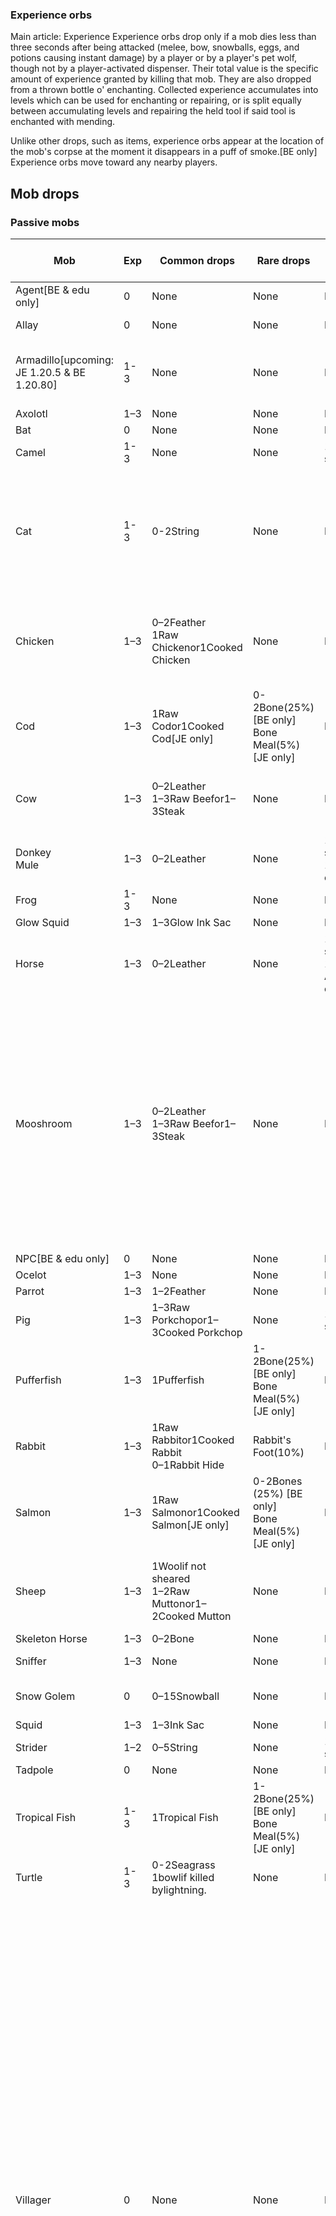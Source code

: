 ### Experience orbs
Main article: Experience
Experience orbs drop only if a mob dies less than three seconds after being attacked (melee, bow, snowballs, eggs, and potions causing instant damage) by a player or by a player's pet wolf, though not by a player-activated dispenser. Their total value is the specific amount of experience granted by killing that mob. They are also dropped from a thrown bottle o' enchanting. Collected experience accumulates into levels which can be used for enchanting or repairing, or is split equally between accumulating levels and repairing the held tool if said tool is enchanted with mending.

Unlike other drops, such as items, experience orbs appear at the location of the mob's corpse at the moment it disappears in a puff of smoke.‌[BE  only] Experience orbs move toward any nearby players.

## Mob drops
### Passive mobs
| Mob                                          | Exp | Common drops                                                           | Rare drops                                               | Equipped and worn items                                                                       | Notes                                                                                                                                                                                                                                                                                                                                                                                                                                                                                                                                                                                                                                                                                                                                                                                                                                                                                                                                                                                                                                                                                            | Affected by the Looting enchantment |
|----------------------------------------------|-----|------------------------------------------------------------------------|----------------------------------------------------------|-----------------------------------------------------------------------------------------------|--------------------------------------------------------------------------------------------------------------------------------------------------------------------------------------------------------------------------------------------------------------------------------------------------------------------------------------------------------------------------------------------------------------------------------------------------------------------------------------------------------------------------------------------------------------------------------------------------------------------------------------------------------------------------------------------------------------------------------------------------------------------------------------------------------------------------------------------------------------------------------------------------------------------------------------------------------------------------------------------------------------------------------------------------------------------------------------------------|-------------------------------------|
| Agent‌[BE & edu  only]                       | 0   | None                                                                   | None                                                     | None                                                                                          |                                                                                                                                                                                                                                                                                                                                                                                                                                                                                                                                                                                                                                                                                                                                                                                                                                                                                                                                                                                                                                                                                                  | N/A                                 |
| Allay                                        | 0   | None                                                                   | None                                                     | None                                                                                          | Also drops the item it is holding.                                                                                                                                                                                                                                                                                                                                                                                                                                                                                                                                                                                                                                                                                                                                                                                                                                                                                                                                                                                                                                                               | No                                  |
| Armadillo‌[upcoming: JE 1.20.5 & BE 1.20.80] | 1-3 | None                                                                   | None                                                     | None                                                                                          | Brushing drops 1Armadillo Scute. Also drops 1Armadillo Scuteevery 5–10 minutes.                                                                                                                                                                                                                                                                                                                                                                                                                                                                                                                                                                                                                                                                                                                                                                                                                                                                                                                                                                                                                  | No                                  |
| Axolotl                                      | 1–3 | None                                                                   | None                                                     | None                                                                                          |                                                                                                                                                                                                                                                                                                                                                                                                                                                                                                                                                                                                                                                                                                                                                                                                                                                                                                                                                                                                                                                                                                  | N/A                                 |
| Bat                                          | 0   | None                                                                   | None                                                     | None                                                                                          |                                                                                                                                                                                                                                                                                                                                                                                                                                                                                                                                                                                                                                                                                                                                                                                                                                                                                                                                                                                                                                                                                                  | N/A                                 |
| Camel                                        | 1-3 | None                                                                   | None                                                     | 1Saddleif saddled                                                                             |                                                                                                                                                                                                                                                                                                                                                                                                                                                                                                                                                                                                                                                                                                                                                                                                                                                                                                                                                                                                                                                                                                  | No                                  |
| Cat                                          | 1-3 | 0-2String                                                              | None                                                     | None                                                                                          | Tamed cat can also give player gift at morning after player sleeps:Feather<br/>Phantom membrane<br/>Rabbit's foot<br/>Rabbit hide<br/>Rotten flesh<br/>Raw chicken<br/>String<br/>                                                                                                                                                                                                                                                                                                                                                                                                                                                                                                                                                                                                                                                                                                                                                                                                                                                                                                               | Yes                                 |
| Chicken                                      | 1–3 | 0–2Feather<br/>1Raw Chickenor1Cooked Chicken                           | None                                                     | None                                                                                          | Meat is cooked if killed while on fire.<br/>Feather and meat drops are both affected by Looting.<br/>Also lays anEggevery 5–10 minutes.                                                                                                                                                                                                                                                                                                                                                                                                                                                                                                                                                                                                                                                                                                                                                                                                                                                                                                                                                          | Yes                                 |
| Cod                                          | 1–3 | 1Raw Codor1Cooked Cod‌[JE  only]                                       | 0-2Bone(25%) ‌[BE  only]<br/>Bone Meal(5%) ‌[JE  only]   | None                                                                                          | Fish is cooked if killed while on fire.‌[JE  only]                                                                                                                                                                                                                                                                                                                                                                                                                                                                                                                                                                                                                                                                                                                                                                                                                                                                                                                                                                                                                                               | Bone and bone meal drops only       |
| Cow                                          | 1–3 | 0–2Leather<br/>1–3Raw Beefor1–3Steak                                   | None                                                     | None                                                                                          | Meat is cooked if killed while on fire.<br/>GivesMilk Bucketwhen pressingusewith an empty bucket on it.                                                                                                                                                                                                                                                                                                                                                                                                                                                                                                                                                                                                                                                                                                                                                                                                                                                                                                                                                                                          | Yes                                 |
| Donkey<br/>Mule                              | 1–3 | 0–2Leather                                                             | None                                                     | 1Saddleif saddled<br/>1Chestif equipped                                                       | Also drops all of the chest's contents.                                                                                                                                                                                                                                                                                                                                                                                                                                                                                                                                                                                                                                                                                                                                                                                                                                                                                                                                                                                                                                                          | Yes                                 |
| Frog                                         | 1-3 | None                                                                   | None                                                     | None                                                                                          |                                                                                                                                                                                                                                                                                                                                                                                                                                                                                                                                                                                                                                                                                                                                                                                                                                                                                                                                                                                                                                                                                                  | N/A                                 |
| Glow Squid                                   | 1–3 | 1–3Glow Ink Sac                                                        | None                                                     | None                                                                                          |                                                                                                                                                                                                                                                                                                                                                                                                                                                                                                                                                                                                                                                                                                                                                                                                                                                                                                                                                                                                                                                                                                  | Yes                                 |
| Horse                                        | 1–3 | 0–2Leather                                                             | None                                                     | 1Saddleif saddled<br/>1Horse Armorif equipped                                                 |                                                                                                                                                                                                                                                                                                                                                                                                                                                                                                                                                                                                                                                                                                                                                                                                                                                                                                                                                                                                                                                                                                  | Yes                                 |
| Mooshroom                                    | 1–3 | 0–2Leather<br/>1–3Raw Beefor1–3Steak                                   | None                                                     | None                                                                                          | Meat is cooked if killed while on fire.<br/>Shearing drops 5 correspondingMushroom, converting it to a normal cow, a process that cannot be reverted.<br/>GivesMilk Bucketwhen pressingusewith an empty bucket.<br/>GivesMushroom Stewwhen pressingusewith an empty bowl on it.<br/>If you feed a brown mooshroom a flower, then it producessuspicious stewif milked with a bowl, but only once.                                                                                                                                                                                                                                                                                                                                                                                                                                                                                                                                                                                                                                                                                                 | Yes                                 |
| NPC‌[BE & edu  only]                         | 0   | None                                                                   | None                                                     | None                                                                                          |                                                                                                                                                                                                                                                                                                                                                                                                                                                                                                                                                                                                                                                                                                                                                                                                                                                                                                                                                                                                                                                                                                  | N/A                                 |
| Ocelot                                       | 1–3 | None                                                                   | None                                                     | None                                                                                          |                                                                                                                                                                                                                                                                                                                                                                                                                                                                                                                                                                                                                                                                                                                                                                                                                                                                                                                                                                                                                                                                                                  | N/A                                 |
| Parrot                                       | 1–3 | 1–2Feather                                                             | None                                                     | None                                                                                          |                                                                                                                                                                                                                                                                                                                                                                                                                                                                                                                                                                                                                                                                                                                                                                                                                                                                                                                                                                                                                                                                                                  | Yes                                 |
| Pig                                          | 1–3 | 1–3Raw Porkchopor1–3Cooked Porkchop                                    | None                                                     | 1Saddleif saddled                                                                             | Meat is cooked if died while on fire.                                                                                                                                                                                                                                                                                                                                                                                                                                                                                                                                                                                                                                                                                                                                                                                                                                                                                                                                                                                                                                                            | Yes                                 |
| Pufferfish                                   | 1–3 | 1Pufferfish                                                            | 1-2Bone(25%) ‌[BE  only]<br/>Bone Meal(5%) ‌[JE  only]   | None                                                                                          |                                                                                                                                                                                                                                                                                                                                                                                                                                                                                                                                                                                                                                                                                                                                                                                                                                                                                                                                                                                                                                                                                                  | Bone and bone meal drops only       |
| Rabbit                                       | 1–3 | 1Raw Rabbitor1Cooked Rabbit<br/>0–1Rabbit Hide                         | Rabbit's Foot(10%)                                       | None                                                                                          | Meat is cooked if died while on fire.                                                                                                                                                                                                                                                                                                                                                                                                                                                                                                                                                                                                                                                                                                                                                                                                                                                                                                                                                                                                                                                            | Yes                                 |
| Salmon                                       | 1–3 | 1Raw Salmonor1Cooked Salmon‌[JE  only]                                 | 0-2Bones (25%) ‌[BE  only]<br/>Bone Meal(5%) ‌[JE  only] | None                                                                                          | Small and normal salmon drop 0-2 bone while large salmon drop 1-2 bones.‌[BE  only]<br/>Fish is cooked if died while on fire.‌[JE  only]                                                                                                                                                                                                                                                                                                                                                                                                                                                                                                                                                                                                                                                                                                                                                                                                                                                                                                                                                         | Bone and bone meal drops only       |
| Sheep                                        | 1–3 | 1Woolif not sheared<br/>1–2Raw Muttonor1–2Cooked Mutton                | None                                                     | None                                                                                          | Shearing drops 1-3Wool.<br/>Wool is colored if the sheep was spawned colored or dyed.<br/>Meat is cooked if died while on fire.                                                                                                                                                                                                                                                                                                                                                                                                                                                                                                                                                                                                                                                                                                                                                                                                                                                                                                                                                                  | Meat drop only                      |
| Skeleton Horse                               | 1–3 | 0–2Bone                                                                | None                                                     | None                                                                                          |                                                                                                                                                                                                                                                                                                                                                                                                                                                                                                                                                                                                                                                                                                                                                                                                                                                                                                                                                                                                                                                                                                  | Yes                                 |
| Sniffer                                      | 1–3 | None                                                                   | None                                                     | None                                                                                          | Digs uptorchflower seedsandpitcher pods.                                                                                                                                                                                                                                                                                                                                                                                                                                                                                                                                                                                                                                                                                                                                                                                                                                                                                                                                                                                                                                                         | No                                  |
| Snow Golem                                   | 0   | 0–15Snowball                                                           | None                                                     | None                                                                                          | Shearing the snow golem that has carved pumpkin drops 1carved pumpkin.                                                                                                                                                                                                                                                                                                                                                                                                                                                                                                                                                                                                                                                                                                                                                                                                                                                                                                                                                                                                                           | No                                  |
| Squid                                        | 1–3 | 1–3Ink Sac                                                             | None                                                     | None                                                                                          |                                                                                                                                                                                                                                                                                                                                                                                                                                                                                                                                                                                                                                                                                                                                                                                                                                                                                                                                                                                                                                                                                                  | Yes                                 |
| Strider                                      | 1–2 | 0–5String                                                              | None                                                     | 1Saddleif saddled                                                                             |                                                                                                                                                                                                                                                                                                                                                                                                                                                                                                                                                                                                                                                                                                                                                                                                                                                                                                                                                                                                                                                                                                  | Yes                                 |
| Tadpole                                      | 0   | None                                                                   | None                                                     | None                                                                                          |                                                                                                                                                                                                                                                                                                                                                                                                                                                                                                                                                                                                                                                                                                                                                                                                                                                                                                                                                                                                                                                                                                  | N/A                                 |
| Tropical Fish                                | 1-3 | 1Tropical Fish                                                         | 1-2Bone(25%) ‌[BE  only]<br/>Bone Meal(5%) ‌[JE  only]   | None                                                                                          |                                                                                                                                                                                                                                                                                                                                                                                                                                                                                                                                                                                                                                                                                                                                                                                                                                                                                                                                                                                                                                                                                                  | Bone and bone meal drops only       |
| Turtle                                       | 1-3 | 0-2Seagrass<br/>1bowlif killed bylightning.                            | None                                                     | None                                                                                          | Drops a singlescutewhen grows up to an adult.                                                                                                                                                                                                                                                                                                                                                                                                                                                                                                                                                                                                                                                                                                                                                                                                                                                                                                                                                                                                                                                    | Yes                                 |
| Villager                                     | 0   | None                                                                   | None                                                     | None                                                                                          | A villager can throw food to other villagers when sharing, which can be picked up:Bread, Carrot, Potato, Beetroot Also in Java Edition, villagers give player gift after completing raids with possible drops depend on professionView possible drops  armorer:  Chainmail Helmet Chainmail Chestplate Chainmail Leggings Chainmail Boots  butcher:  Cooked Chicken Cooked Mutton Cooked Porkchop Cooked Rabbit Steak  cartographer:  Paper Empty Map  cleric:  Lapis Lazuli Redstone Dust  farmer:  Bread Cookie Pumpkin Pie  fisherman:  Raw Cod Raw Salmon  fletcher:  Arrow Arrow of Fire Resistance Arrow of Harming Arrow of Healing Arrow of Invisibility Arrow of Leaping Arrow of Night Vision Arrow of Poison Arrow of Regeneration Arrow of Slowness Arrow of Strength Arrow of Swiftness Arrow of Water Breathing Arrow of Weakness  leatherworker:  Leather  librarian:  Book  mason:  Clay  shepherd:  Wool  toolsmith:  Stone Axe Stone Hoe Stone Pickaxe Stone Shovel  weaponsmith:  Stone Axe Iron Axe Golden Axe  baby:  Poppy  nitwit:  Wheat Seeds  unemployed:  Wheat Seeds | No                                  |
| Wandering Trader                             | 0   | 1Potion of InvisibilityorMilk Bucket‌[JE  only]if drinking when killed | None                                                     | Potion of Invisibility<br/>Milk Bucket‌[JE  only]<br/>they have a 8.5% chance of dropping it. | Potion of Invisibility and Milk can be obtained only by killing the wandering trader while it is drinking the potion or milk.<br/>Also drops 2leadwhen killed or if detached fromtrader llama.                                                                                                                                                                                                                                                                                                                                                                                                                                                                                                                                                                                                                                                                                                                                                                                                                                                                                                   | Increases chance of drop            |
| Zombie Horse                                 | 1–3 | 0–2Rotten Flesh                                                        | None                                                     | None                                                                                          |                                                                                                                                                                                                                                                                                                                                                                                                                                                                                                                                                                                                                                                                                                                                                                                                                                                                                                                                                                                                                                                                                                  | Yes                                 |

